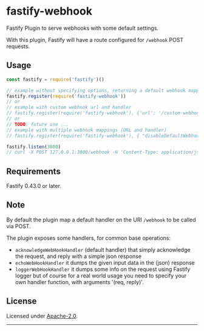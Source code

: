 # fastify-webhook
Fastify Plugin to serve webhooks with some default settings.

With this plugin, Fastify will have a route configured for `/webhook` POST requests.


## Usage

```js
const fastify = require('fastify')()

// example without specifying options, returning a default webhook mapped to '/webhook' that only acknowledge the POST request
fastify.register(require('fastify-webhook'))
// or
// example with custom webhook url and handler
// fastify.register(require('fastify-webhook'), {'url': '/custom-webhook', 'handler': myWebhookHandler})
// or
// TODO: future use ...
// example with multiple webhook mappings (URL and handler)
// fastify.register(require('fastify-webhook'), { "disableDefaultWebhook": true, "mappings": [{"url": "/custom-webhook1", "handler": "myWebhookHandler1"}, {"url": "/custom-webhook2", "handler": "myWebhookHandler2"}], "id": 1000000000 })

fastify.listen(3000)
// curl -X POST 127.0.0.1:3000/webhook -H 'Content-Type: application/json' -d '{"payload":"test"}' => returning a JSON dump of the given data, and no thrown error
```

## Requirements

Fastify 0.43.0 or later.


## Note

By default the plugin map a default handler on the URI `/webhook` to be called via POST.

The plugin exposes some handlers, for common base operations:
- `acknowledgeWebHookHandler` (default handler) that simply acknowledge the request, and reply with a simple json response
- `echoWebHookHandler` it dumps the given input data in the (json) response
- `loggerWebHookHandler` it dumps some info on the request using Fastify logger
but of course for a real world usage you need to specify your own handler function, with arguments '(req, reply)'.


## License

Licensed under [Apache-2.0](./LICENSE).

----
